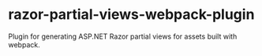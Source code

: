# razor-partial-views-webpack-plugin
Plugin for generating ASP.NET Razor partial views for assets built with webpack.
